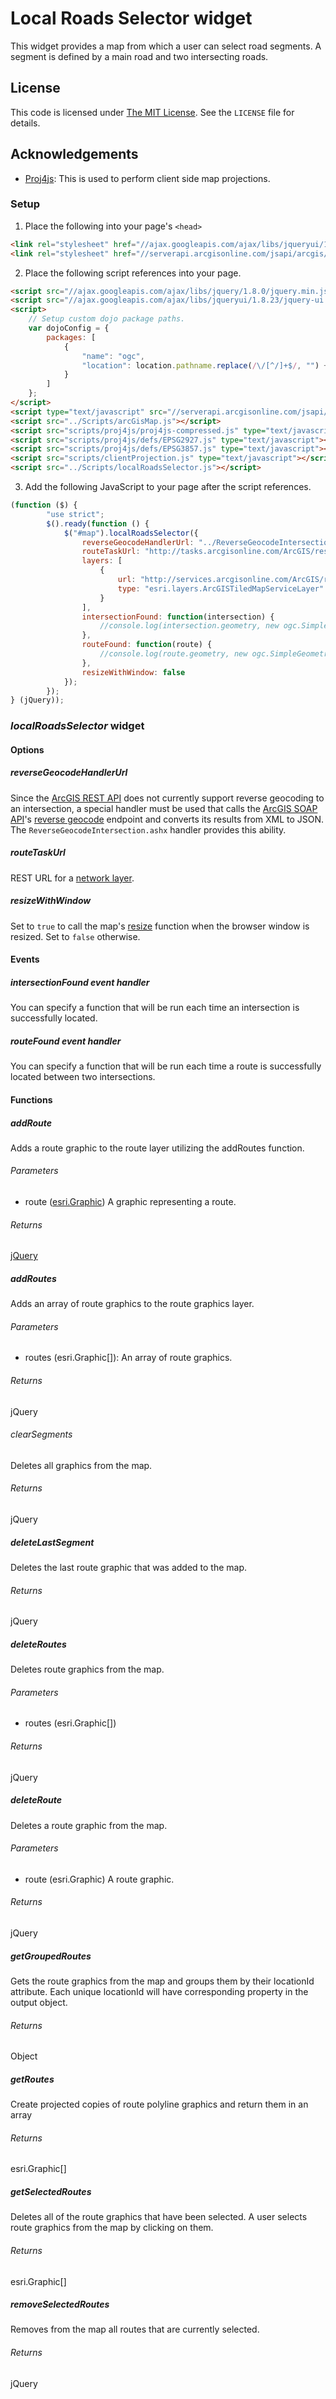 ﻿Local Roads Selector widget
===========================

This widget provides a map from which a user can select road segments.  A segment is defined by a main road and two intersecting roads.

## License ##
This code is licensed under [The MIT License](http://opensource.org/licenses/MIT).  See the `LICENSE` file for details.

## Acknowledgements ##
* [Proj4js](https://github.com/bewest/proj4js): This is used to perform client side map projections.

### Setup ##
1. Place the following into your page's `<head>`
```html
<link rel="stylesheet" href="//ajax.googleapis.com/ajax/libs/jqueryui/1.8.23/themes/base/jquery-ui.css" />
<link rel="stylesheet" href="//serverapi.arcgisonline.com/jsapi/arcgis/3.2/js/esri/css/esri.css" />
```

2. Place the following script references into your page.
```html
<script src="//ajax.googleapis.com/ajax/libs/jquery/1.8.0/jquery.min.js"></script>
<script src="//ajax.googleapis.com/ajax/libs/jqueryui/1.8.23/jquery-ui.min.js"></script>
<script>
	// Setup custom dojo package paths.
	var dojoConfig = {
		packages: [
			{
				"name": "ogc",
				"location": location.pathname.replace(/\/[^/]+$/, "") + "/scripts/ogc"
			}
		]
	};
</script>
<script type="text/javascript" src="//serverapi.arcgisonline.com/jsapi/arcgis/?v=3.2compact"></script>
<script src="../Scripts/arcGisMap.js"></script>
<script src="scripts/proj4js/proj4js-compressed.js" type="text/javascript"></script>
<script src="scripts/proj4js/defs/EPSG2927.js" type="text/javascript"></script>
<script src="scripts/proj4js/defs/EPSG3857.js" type="text/javascript"></script>
<script src="scripts/clientProjection.js" type="text/javascript"></script>
<script src="../Scripts/localRoadsSelector.js"></script>
```

3. Add the following JavaScript to your page after the script references.
```javascript
(function ($) {
		"use strict";
		$().ready(function () {
			$("#map").localRoadsSelector({
				reverseGeocodeHandlerUrl: "../ReverseGeocodeIntersection.ashx",
				routeTaskUrl: "http://tasks.arcgisonline.com/ArcGIS/rest/services/NetworkAnalysis/ESRI_Route_NA/NAServer/Route",
				layers: [
					{
						url: "http://services.arcgisonline.com/ArcGIS/rest/services/World_Street_Map/MapServer/",
						type: "esri.layers.ArcGISTiledMapServiceLayer"
					}
				],
				intersectionFound: function(intersection) {
					//console.log(intersection.geometry, new ogc.SimpleGeometry(intersection.geometry).toEsriGeometry());
				},
				routeFound: function(route) {
					//console.log(route.geometry, new ogc.SimpleGeometry(route.geometry).toEsriGeometry());
				},
				resizeWithWindow: false
			});
		});
} (jQuery));
```

### *localRoadsSelector* widget ##
#### Options ###

##### *reverseGeocodeHandlerUrl* ###
Since the [ArcGIS REST API](http://resources.arcgis.com/en/help/rest/apiref/) does not currently support reverse geocoding to an intersection, a special handler must be used that calls the [ArcGIS SOAP API](http://resources.arcgis.com/en/help/soap/10.1/)'s [reverse geocode](http://resources.arcgis.com/en/help/soap/10.1/#/ReverseGeocode/01vp000000n6000000/) endpoint and converts its results from XML to JSON.  The `ReverseGeocodeIntersection.ashx` handler provides this ability.

##### *routeTaskUrl* ###
REST URL for a [network layer](http://resources.arcgis.com/en/help/rest/apiref/index.html?nalayer.html).

##### *resizeWithWindow* ###
Set to `true` to call the map's [resize](http://help.arcgis.com/en/webapi/javascript/arcgis/help/jsapi_start.htm#jsapi/map.htm#resize) function when the browser window is resized.  Set to `false` otherwise.

#### Events ###

##### *intersectionFound* event handler ###
You can specify a function that will be run each time an intersection is successfully located.

##### *routeFound* event handler ###
You can specify a function that will be run each time a route is successfully located between two intersections.

#### Functions ###

##### addRoute ####
Adds a route graphic to the route layer utilizing the addRoutes function.
###### Parameters #####
* route ([esri.Graphic](http://help.arcgis.com/en/webapi/javascript/arcgis/help/jsapi_start.htm#jsapi/graphic.htm))
	A graphic representing a route.

###### Returns #####
[jQuery](http://api.jquery.com/Types/#jQuery)

##### addRoutes ####
Adds an array of route graphics to the route graphics layer.
###### Parameters #####
* routes (esri.Graphic[]): An array of route graphics.

###### Returns #####
jQuery
		
###### clearSegments #####
Deletes all graphics from the map.

###### Returns #####
jQuery

##### deleteLastSegment ####
Deletes the last route graphic that was added to the map.

###### Returns #####
jQuery

##### deleteRoutes ####
Deletes route graphics from the map.

###### Parameters #####
* routes (esri.Graphic[])

###### Returns #####
jQuery

##### deleteRoute ####
Deletes a route graphic from the map.

###### Parameters #####
* route (esri.Graphic)
	A route graphic.

###### Returns #####
jQuery

##### getGroupedRoutes ####
Gets the route graphics from the map and groups them by their locationId attribute.  Each unique locationId will have corresponding property in the output object.

###### Returns #####
Object

##### getRoutes ####
Create projected copies of route polyline graphics and return them in an array

###### Returns #####
esri.Graphic[]

##### getSelectedRoutes ####
Deletes all of the route graphics that have been selected.  A user selects route graphics from the map by clicking on them.

###### Returns #####
esri.Graphic[]

##### removeSelectedRoutes ####
Removes from the map all routes that are currently selected.

###### Returns #####
jQuery